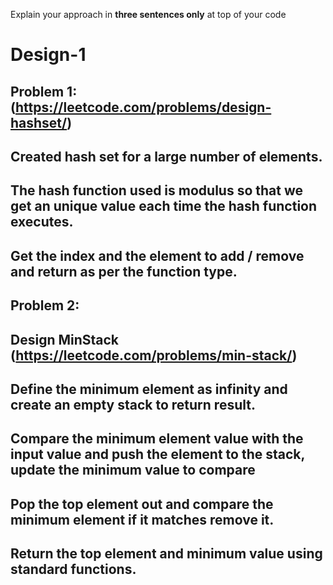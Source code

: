 Explain your approach in **three sentences only** at top of your code

# Design-1

## Problem 1:(https://leetcode.com/problems/design-hashset/)
## Created hash set for a large number of elements.
## The hash function used is modulus so that we get an unique value each time the hash function executes.
## Get the index and the element to add / remove and return as per the function type.

## Problem 2:
## Design MinStack (https://leetcode.com/problems/min-stack/)
## Define the minimum element as infinity and create an empty stack to return result.
## Compare the minimum element value with the input value and push the element to the stack, update the minimum value to compare
## Pop the top element out and compare the minimum element if it matches remove it.
## Return the top element and minimum value using standard functions.
